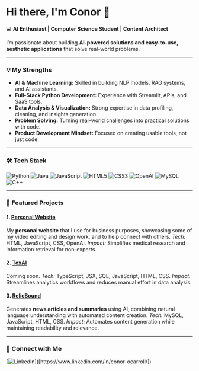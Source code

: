 # Hi there, I'm Conor 👋

💻 **AI Enthusiast | Computer Science Student | Content Architect**

I’m passionate about building **AI-powered solutions and easy-to-use, aesthetic applications** that solve real-world problems.

---

### 💡 **My Strengths**
- **AI & Machine Learning:** Skilled in building NLP models, RAG systems, and AI assistants.
- **Full-Stack Python Development:** Experience with Streamlit, APIs, and SaaS tools.
- **Data Analysis & Visualization:** Strong expertise in data profiling, cleaning, and insights generation.
- **Problem Solving:** Turning real-world challenges into practical solutions with code.
- **Product Development Mindset:** Focused on creating usable tools, not just code.

---

### 🛠 **Tech Stack**
![Python](https://img.shields.io/badge/Python-3776AB?style=for-the-badge&logo=python&logoColor=white)
![Java](https://img.shields.io/badge/Java-007396?style=for-the-badge&logo=java&logoColor=white)
![JavaScript](https://img.shields.io/badge/JavaScript-F7DF1E?style=for-the-badge&logo=javascript&logoColor=black)
![HTML5](https://img.shields.io/badge/HTML5-E34F26?style=for-the-badge&logo=html5&logoColor=white)
![CSS3](https://img.shields.io/badge/CSS3-1572B6?style=for-the-badge&logo=css3&logoColor=white)
![OpenAI](https://img.shields.io/badge/OpenAI-412991?style=for-the-badge&logo=openai&logoColor=white)
![MySQL](https://img.shields.io/badge/MySQL-005C84?style=for-the-badge&logo=mysql&logoColor=white)
![C++](https://img.shields.io/badge/C++-005C84?style=for-the-badge&logo=mysql&logoColor=white)

---

### 📌 **Featured Projects**

#### 1. [Personal Website](https://github.com/cnrocrrll/conorocarroll.com)
My **personal website** that I use for business purposes, showcasing some of my video editing and design work, and to help connect with others.
*Tech:* HTML, JavaScript, CSS, OpenAI.
*Impact:* Simplifies medical research and information retrieval for non-experts.

#### 2. [ToxAI](https://github.com/cnrocrrll/ToxAI)
Coming soon.
*Tech:* TypeScript, JSX, SQL, JavaScript, HTML, CSS.
*Impact:* Streamlines analytics workflows and reduces manual effort in data analysis.

#### 3. [RelicBound](https://github.com/cnrocrrll/relicbound)
Generates **news articles and summaries** using AI, combining natural language understanding with automated content creation.
*Tech:* MySQL, JavaScript, HTML, CSS.
*Impact:* Automates content generation while maintaining readability and relevance.

---

### 🔗 Connect with Me
[![LinkedIn]([https://img.shields.io/badge/LinkedIn-0077B5?style=for-the-badge&logo=linkedin&logoColor=white](https://www.linkedin.com/in/conor-ocarroll/))]([https://www.linkedin.com/in/conor-ocarroll/])
